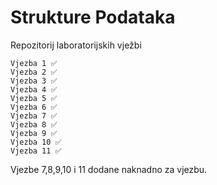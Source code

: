 # Strukture Podataka

Repozitorij laboratorijskih vježbi
```
Vjezba 1 ✅
Vjezba 2 ✅
Vjezba 3 ✅
Vjezba 4 ✅
Vjezba 5 ✅
Vjezba 6 ✅
Vjezba 7 ✅
Vjezba 8 ✅
Vjezba 9 ✅
Vjezba 10 ✅
Vjezba 11 ✅
```
Vjezbe 7,8,9,10 i 11 dodane naknadno za vjezbu.